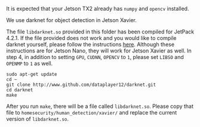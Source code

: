 It is expected that your Jetson TX2 already has `numpy` and `opencv` installed.

We use darknet for object detection in Jetson Xavier.

The file `libdarknet.so` provided in this folder has been compiled for JetPack 4.2.1. If the file provided does not work and you would like to compile darknet yourself, please follow the instructions [here](https://pysource.com/2019/08/29/yolo-v3-install-and-run-yolo-on-nvidia-jetson-nano-with-gpu/). Although these instructions are for Jetson Nano, they will work for Jetson Xavier as well. In step 4, in addition to setting `GPU`, `CUDNN`, `OPENCV` to `1`, please set `LIBSO` and `OPENMP` to `1` as well.

```Shell
sudo apt-get update
cd ~
git clone http://www.github.com/dataplayer12/darknet.git
cd darknet
make
```
After you run `make`, there will be a file called `libdarknet.so`. Please copy that file to `homesecurity/human_detection/xavier/` and replace the current version of `libdarknet.so`.
